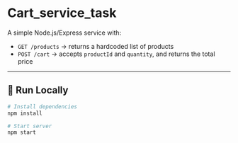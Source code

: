 # Cart_service_task

A simple Node.js/Express service with:
- `GET /products` → returns a hardcoded list of products
- `POST /cart` → accepts `productId` and `quantity`, and returns the total price

---

## 🚀 Run Locally

```bash
# Install dependencies
npm install

# Start server
npm start
